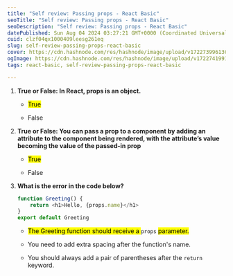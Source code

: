 ```yaml
---
title: "Self review: Passing props - React Basic"
seoTitle: "Self review: Passing props - React Basic"
seoDescription: "Self review: Passing props - React Basic"
datePublished: Sun Aug 04 2024 03:27:21 GMT+0000 (Coordinated Universal Time)
cuid: clzf04qx1000409leesg261eq
slug: self-review-passing-props-react-basic
cover: https://cdn.hashnode.com/res/hashnode/image/upload/v1722739961363/96e7e3fc-ded8-406d-b616-2c37b8a887a4.png
ogImage: https://cdn.hashnode.com/res/hashnode/image/upload/v1722741991460/eaef8c97-f7a4-406f-96e3-2776e7857d5b.png
tags: react-basic, self-review-passing-props-react-basic

---
```


1. **True or False: In React, props is an object.**
    
    * <mark>True</mark>
        
    * False
        
2. **True or False: You can pass a prop to a component by adding an attribute to the component being rendered, with the attribute’s value becoming the value of the passed-in prop**
    
    * <mark>True</mark>
        
    * False
        
3. **What is the error in the code below?**
    
    ```javascript
    function Greeting() {
        return <h1>Hello, {props.name}</h1>
    }
    export default Greeting
    ```
    
    * <mark>The Greeting function should receive a </mark> `props` <mark> parameter.</mark>
        
    * You need to add extra spacing after the function's name.
        
    * You should always add a pair of parentheses after the `return` keyword.